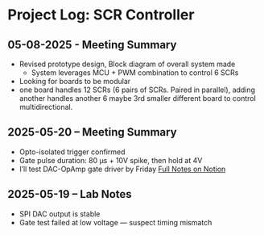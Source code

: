 # Project Log: SCR Controller

## 05-08-2025 - Meeting Summary
- Revised prototype design, Block diagram of overall system made
    - System leverages MCU + PWM combination to control 6 SCRs
- Looking for boards to be modular
- one board handles 12 SCRs (6 pairs of SCRs. Paired in parallel), adding another handles another 6 maybe 3rd smaller different board to control multidirectional.

## 2025-05-20 – Meeting Summary
- Opto-isolated trigger confirmed
- Gate pulse duration: 80 µs + 10V spike, then hold at 4V
- I’ll test DAC-OpAmp gate driver by Friday
[Full Notes on Notion](https://...)

## 2025-05-19 – Lab Notes
- SPI DAC output is stable
- Gate test failed at low voltage — suspect timing mismatch
